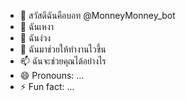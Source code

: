 - 👋 สวัสดีฉันคือบอท @MonneyMonney_bot
- 👀 ฉันเหงา
- 🌱 ฉันง่วง
- 💞️ ฉันมาช่วยให้ทำงานไวขึ้น
- 📫 ฉันจะช่วยคุณได้อย่างไร
- 😄 Pronouns: ...
- ⚡ Fun fact: ...

<!---
Roberto254118/Roberto254118 is a ✨ special ✨ repository because its `README.md` (this file) appears on your GitHub profile.
You can click the Preview link to take a look at your changes.
--->
